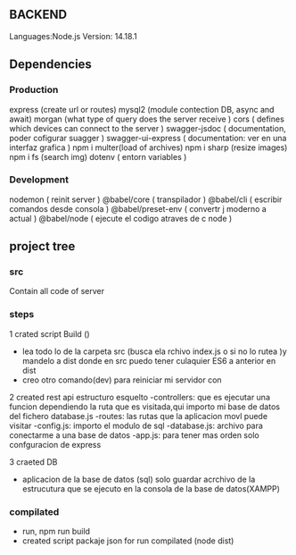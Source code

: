 ## BACKEND 
Languages:Node.js
Version: 14.18.1
## Dependencies
### Production
express (create url or routes)
mysql2 (module contection DB, async and await)
morgan (what type of query does the server receive ) 
cors ( defines which devices can connect to the server ) 
swagger-jsdoc ( documentation, poder cofigurar suagger ) 
swagger-ui-express ( documentation: ver en una interfaz grafica )
npm i multer(load of archives)
npm i sharp (resize images)
npm i fs (search img)
dotenv ( entorn variables )
### Development
nodemon ( reinit server )
@babel/core ( transpilador )
@babel/cli ( escribir comandos  desde consola )
@babel/preset-env ( convertr j moderno a actual )
@babel/node ( ejecute el codigo atraves de c node )

## project tree
### src
Contain all code of server


### steps
1 crated script Build ()
- lea todo lo de la carpeta src (busca ela rchivo index.js o si no lo rutea )y mandelo a dist 
donde en src puedo tener culaquier ES6 a anterior en dist
- creo otro comando(dev) para reiniciar mi servidor con

2 created rest api
estructuro esquelto
 -controllers: que es ejecutar una funcion dependiendo la ruta que es visitada,qui importo mi base  de  datos del fichero database.js
 -routes: las rutas que la aplicacion movl puede visitar
 -config.js: importo el modulo de sql
 -database.js: archivo para conectarme a una base de datos 
 -app.js: para tener mas orden solo confguracion de express

3 craeted DB  
- aplicacion de la base de datos (sql) solo guardar acrchivo de la estrucutura que se ejecuto en la consola de la base de datos(XAMPP)

### compilated
- run, npm run build
- created script packaje json for run compilated (node dist)